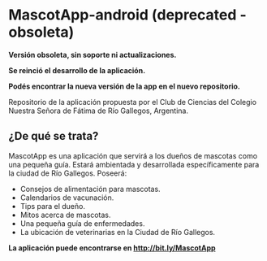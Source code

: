 # MascotApp-android (deprecated - obsoleta)
**Versión obsoleta, sin soporte ni actualizaciones.**

**Se reinció el desarrollo de la aplicación.**

**Podés encontrar la nueva versión de la app en el nuevo repositorio.**

Repositorio de la aplicación propuesta por el Club de Ciencias del Colegio Nuestra Señora de Fátima de Río Gallegos, Argentina.

## ¿De qué se trata?
MascotApp es una aplicación que servirá a los dueños de mascotas como una pequeña guía. Estará ambientada y desarrollada específicamente para la ciudad de Río Gallegos. Poseerá:
- Consejos de alimentación para mascotas.
- Calendarios de vacunación.
- Tips para el dueño.
- Mitos acerca de mascotas.
- Una pequeña guía de enfermedades.
- La ubicación de veterinarias en la Ciudad de Río Gallegos.

**La aplicación puede encontrarse en http://bit.ly/MascotApp**
